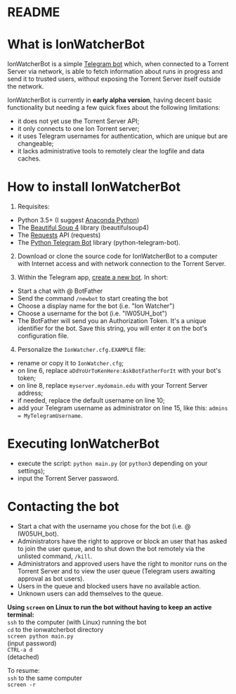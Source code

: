 # README #

# What is IonWatcherBot #

IonWatcherBot is a simple [Telegram bot](https://core.telegram.org/bots) which, when connected to a Torrent Server via network, is able to fetch information about runs in progress and send it to trusted users, without exposing the Torrent Server itself outside the network.

IonWatcherBot is currently in **early alpha version**, having decent basic functionality but needing a few quick fixes about the following limitations:  
 * it does not yet use the Torrent Server API;  
 * it only connects to one Ion Torrent server;  
 * it uses Telegram usernames for authentication, which are unique but are changeable;  
 * it lacks administrative tools to remotely clear the logfile and data caches.  


# How to install IonWatcherBot #

1. Requisites:  
 * Python 3.5+ (I suggest [Anaconda Python](https://www.continuum.io/downloads))  
 * The [Beautiful Soup 4](https://www.crummy.com/software/BeautifulSoup/bs4/doc/) library (beautifulsoup4)  
 * The [Requests](http://docs.python-requests.org/en/master/) API (requests)  
 * The [Python Telegram Bot](https://github.com/python-telegram-bot/python-telegram-bot) library (python-telegram-bot).  

2. Download or clone the source code for IonWatcherBot to a computer with Internet access and with network connection to the Torrent Server.  

3. Within the Telegram app, [create a new bot](https://core.telegram.org/bots#creating-a-new-bot). In short:  
 * Start a chat with @ BotFather  
 * Send the command `/newbot` to start creating the bot  
 * Choose a display name for the bot (i.e. "Ion Watcher")  
 * Choose a username for the bot (i.e. "IW05UH_bot")  
 * The BotFather will send you an Authorization Token. It's a unique identifier for the bot. Save this string, you will enter it on the bot's configuration file.  

4. Personalize the `IonWatcher.cfg.EXAMPLE` file:  
 * rename or copy it to `IonWatcher.cfg`;  
 * on line 6, replace `aDdYoUrToKenHere:AskBotFatherForIt` with your bot's token;  
 * on line 8, replace `myserver.mydomain.edu` with your Torrent Server address;  
 * if needed, replace the default username on line 10;  
 * add your Telegram username as administrator on line 15, like this: `admins = MyTelegramUsername`.  

# Executing IonWatcherBot #
 * execute the script: `python main.py` (or `python3` depending on your settings);  
 * input the Torrent Server password.  

# Contacting the bot #
 * Start a chat with the username you chose for the bot (i.e. @ IW05UH_bot).  
 * Administrators have the right to approve or block an user that has asked to join the user queue, and to shut down the bot remotely via the unlisted command, `/kill`.  
 * Administrators and approved users have the right to monitor runs on the Torrent Server and to view the user queue (Telegram users awaiting approval as bot users).  
 * Users in the queue and blocked users have no available action.  
 * Unknown users can add themselves to the queue.  
  
  
**Using `screen` on Linux to run the bot without having to keep an active terminal:**  
`ssh` to the computer (with Linux) running the bot    
`cd` to the ionwatcherbot directory  
`screen python main.py`  
(input password)  
`CTRL-a d`  
(detached)  

To resume:  
`ssh` to the same computer  
`screen -r`